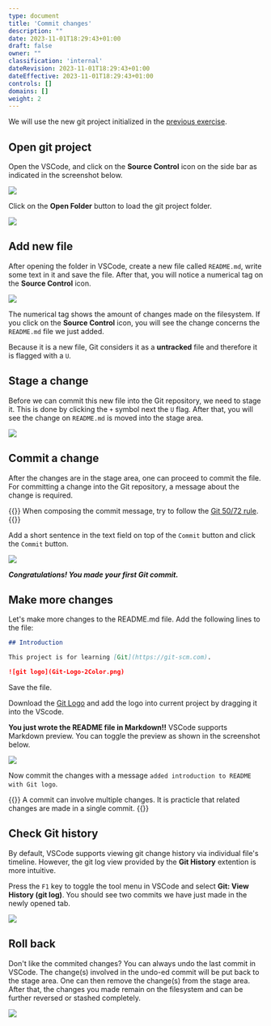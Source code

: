 ```yaml
---
type: document
title: 'Commit changes'
description: ""
date: 2023-11-01T18:29:43+01:00
draft: false
owner: ""
classification: 'internal'
dateRevision: 2023-11-01T18:29:43+01:00
dateEffective: 2023-11-01T18:29:43+01:00
controls: []
domains: []
weight: 2
---
```


We will use the new git project initialized in the [previous exercise](../git_init/).

## Open git project

Open the VSCode, and click on the __Source Control__ icon on the side bar as indicated in the screenshot below.

![](figures/vscode-source-control.png)

Click on the __Open Folder__ button to load the git project folder.

![](figures/vscode-open-folder.png)

## Add new file

After opening the folder in VSCode, create a new file called `README.md`, write some text in it and save the file.  After that, you will notice a numerical tag on the __Source Control__ icon.

![](figures/vscode-new-file.png)

The numerical tag shows the amount of changes made on the filesystem. If you click on the __Source Control__ icon, you will see the change concerns the `README.md` file we just added.

Because it is a new file, Git considers it as a __untracked__ file and therefore it is flagged with a `U`.

## Stage a change

Before we can commit this new file into the Git repository, we need to stage it.  This is done by clicking the `+` symbol next the `U` flag.  After that, you will see the change on `README.md` is moved into the stage area.

![](figures/vscode-git-stage.png)

## Commit a change

After the changes are in the stage area, one can proceed to commit the file.  For committing a change into the Git repository, a message about the change is required.

{{<note type="tip">}}
When composing the commit message, try to follow the [Git 50/72 rule](https://dev.to/noelworden/improving-your-commit-message-with-the-50-72-rule-3g79).
{{</note>}}

Add a short sentence in the text field on top of the `Commit` button and click the `Commit` button.

![](figures/vscode-git-commit.png)

___Congratulations! You made your first Git commit.___

## Make more changes

Let's make more changes to the README.md file.  Add the following lines to the file:

```markdown
## Introduction

This project is for learning [Git](https://git-scm.com).

![git logo](Git-Logo-2Color.png)
```

Save the file.

Download the [Git Logo](https://git-scm.com/images/logos/downloads/Git-Logo-2Color.png) and add the logo into current project by dragging it into the VScode.

__You just wrote the README file in Markdown!!__  VSCode supports Markdown preview.  You can toggle the preview as shown in the screenshot below.

![](figures/vscode-markdown-preview.png)

Now commit the changes with a message `added introduction to README with Git logo`.

{{<note type="tip">}}
A commit can involve multiple changes.  It is practicle that related changes are made in a single commit. 
{{</note>}}

## Check Git history

By default, VSCode supports viewing git change history via individual file's timeline.  However, the git log view provided by the __Git History__ extention is more intuitive.

Press the `F1` key to toggle the tool menu in VSCode and select __Git: View History (git log)__. You should see two commits we have just made in the newly opened tab.

![](figures/vscode-git-log.png)

## Roll back

Don't like the commited changes? You can always undo the last commit in VSCode. The change(s) involved in the undo-ed commit will be put back to the stage area.  One can then remove the change(s) from the stage area.  After that, the changes you made remain on the filesystem and can be further reversed or stashed completely.

![](figures/vscode-git-undo-commit.png)
